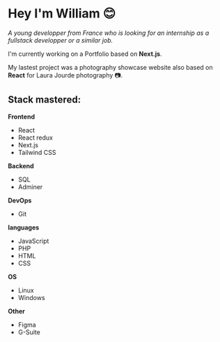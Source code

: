 # **Hey I'm William** 😊

*A young developper from France who is looking for an internship as a fullstack developper or a similar job.*


I'm currently working on a Portfolio based on **Next.js**.

My lastest project was a photography showcase website also based on **React** for Laura Jourde photography 📷.


## Stack mastered: 


**Frontend**

- React
- React redux
- Next.js
- Tailwind CSS


**Backend**

- SQL
- Adminer


**DevOps**

- Git


**languages**

- JavaScript
- PHP
- HTML
- CSS


**OS**

- Linux
- Windows


**Other**

- Figma
- G-Suite



